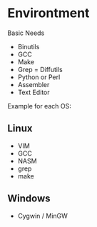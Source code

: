 # Environtment
Basic Needs
- Binutils
- GCC
- Make
- Grep
= Diffutils
- Python or Perl
- Assembler
- Text Editor

Example for each OS:
## Linux
- VIM
- GCC
- NASM
- grep
- make

## Windows
- Cygwin / MinGW
